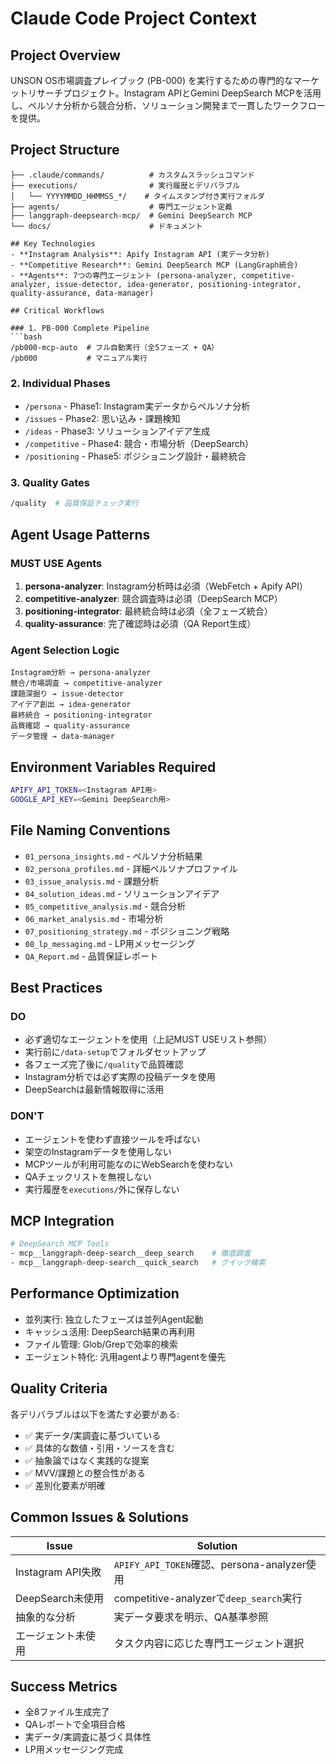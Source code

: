 # Claude Code Project Context

## Project Overview
UNSON OS市場調査プレイブック (PB-000) を実行するための専門的なマーケットリサーチプロジェクト。Instagram APIとGemini DeepSearch MCPを活用し、ペルソナ分析から競合分析、ソリューション開発まで一貫したワークフローを提供。

## Project Structure
```
├── .claude/commands/          # カスタムスラッシュコマンド
├── executions/                # 実行履歴とデリバラブル
│   └── YYYYMMDD_HHMMSS_*/    # タイムスタンプ付き実行フォルダ
├── agents/                    # 専門エージェント定義
├── langgraph-deepsearch-mcp/  # Gemini DeepSearch MCP
└── docs/                      # ドキュメント

## Key Technologies
- **Instagram Analysis**: Apify Instagram API (実データ分析)
- **Competitive Research**: Gemini DeepSearch MCP (LangGraph統合)
- **Agents**: 7つの専門エージェント (persona-analyzer, competitive-analyzer, issue-detector, idea-generator, positioning-integrator, quality-assurance, data-manager)

## Critical Workflows

### 1. PB-000 Complete Pipeline
```bash
/pb000-mcp-auto  # フル自動実行（全5フェーズ + QA）
/pb000           # マニュアル実行
```

### 2. Individual Phases
- `/persona` - Phase1: Instagram実データからペルソナ分析
- `/issues` - Phase2: 思い込み・課題検知
- `/ideas` - Phase3: ソリューションアイデア生成
- `/competitive` - Phase4: 競合・市場分析（DeepSearch）
- `/positioning` - Phase5: ポジショニング設計・最終統合

### 3. Quality Gates
```bash
/quality  # 品質保証チェック実行
```

## Agent Usage Patterns

### MUST USE Agents
1. **persona-analyzer**: Instagram分析時は必須（WebFetch + Apify API）
2. **competitive-analyzer**: 競合調査時は必須（DeepSearch MCP）
3. **positioning-integrator**: 最終統合時は必須（全フェーズ統合）
4. **quality-assurance**: 完了確認時は必須（QA Report生成）

### Agent Selection Logic
```
Instagram分析 → persona-analyzer
競合/市場調査 → competitive-analyzer
課題深掘り → issue-detector
アイデア創出 → idea-generator
最終統合 → positioning-integrator
品質確認 → quality-assurance
データ管理 → data-manager
```

## Environment Variables Required
```bash
APIFY_API_TOKEN=<Instagram API用>
GOOGLE_API_KEY=<Gemini DeepSearch用>
```

## File Naming Conventions
- `01_persona_insights.md` - ペルソナ分析結果
- `02_persona_profiles.md` - 詳細ペルソナプロファイル
- `03_issue_analysis.md` - 課題分析
- `04_solution_ideas.md` - ソリューションアイデア
- `05_competitive_analysis.md` - 競合分析
- `06_market_analysis.md` - 市場分析
- `07_positioning_strategy.md` - ポジショニング戦略
- `08_lp_messaging.md` - LP用メッセージング
- `QA_Report.md` - 品質保証レポート

## Best Practices

### DO
- 必ず適切なエージェントを使用（上記MUST USEリスト参照）
- 実行前に`/data-setup`でフォルダセットアップ
- 各フェーズ完了後に`/quality`で品質確認
- Instagram分析では必ず実際の投稿データを使用
- DeepSearchは最新情報取得に活用

### DON'T
- エージェントを使わず直接ツールを呼ばない
- 架空のInstagramデータを使用しない
- MCPツールが利用可能なのにWebSearchを使わない
- QAチェックリストを無視しない
- 実行履歴を`executions/`外に保存しない

## MCP Integration
```bash
# DeepSearch MCP Tools
- mcp__langgraph-deep-search__deep_search    # 徹底調査
- mcp__langgraph-deep-search__quick_search   # クイック検索
```

## Performance Optimization
- 並列実行: 独立したフェーズは並列Agent起動
- キャッシュ活用: DeepSearch結果の再利用
- ファイル管理: Glob/Grepで効率的検索
- エージェント特化: 汎用agentより専門agentを優先

## Quality Criteria
各デリバラブルは以下を満たす必要がある:
- ✅ 実データ/実調査に基づいている
- ✅ 具体的な数値・引用・ソースを含む
- ✅ 抽象論ではなく実践的な提案
- ✅ MVV/課題との整合性がある
- ✅ 差別化要素が明確

## Common Issues & Solutions
| Issue | Solution |
|-------|----------|
| Instagram API失敗 | `APIFY_API_TOKEN`確認、persona-analyzer使用 |
| DeepSearch未使用 | competitive-analyzerで`deep_search`実行 |
| 抽象的な分析 | 実データ要求を明示、QA基準参照 |
| エージェント未使用 | タスク内容に応じた専門エージェント選択 |

## Success Metrics
- 全8ファイル生成完了
- QAレポートで全項目合格
- 実データ/実調査に基づく具体性
- LP用メッセージング完成

